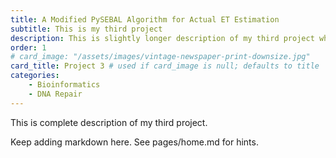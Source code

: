 ```yaml
---
title: A Modified PySEBAL Algorithm for Actual ET Estimation
subtitle: This is my third project
description: This is slightly longer description of my third project which is deliberately being made very long, too long to fit properly on the card
order: 1
# card_image: "/assets/images/vintage-newspaper-print-downsize.jpg"
card_title: Project 3 # used if card_image is null; defaults to title
categories: 
    - Bioinformatics
    - DNA Repair
---
```


This is complete description of my third project.

Keep adding markdown here. See pages/home.md for hints.
